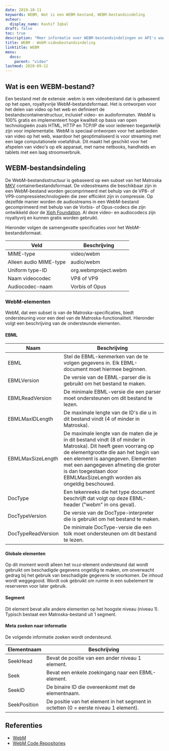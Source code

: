 ```yaml
---
date: 2019-10-11
keywords: WEBM, Wat is een WEBM-bestand, WEBM-bestandsindeling
auteur:
  display_name: Kashif Iqbal
draft: false
toc: true
description: "Meer informatie over WEBM-bestandsindelingen en API's waarmee WEBM-bestanden kunnen worden gemaakt en geopend."
title: WEBM - WebM-videobestandsindeling
linktitle: WEBM
menu:
  docs:
    parent: "video"
lastmod: 2020-09-12
---
```


## Wat is een WEBM-bestand?

Een bestand met de extensie .webm is een videobestand dat is gebaseerd op het open, royaltyvrije WebM-bestandsformaat. Het is ontworpen voor het delen van video op het web en definieert de bestandscontainerstructuur, inclusief video- en audioformaten. WebM is 100% gratis en implementeert hoge kwaliteit op basis van open technologieën zoals HTML, HTTP en TCP/IP die voor iedereen toegankelijk zijn voor implementatie. WebM is speciaal ontworpen voor het aanbieden van video op het web, waardoor het geoptimaliseerd is voor streaming met een lage computationele voetafdruk. Dit maakt het geschikt voor het afspelen van video's op elk apparaat, met name netbooks, handhelds en tablets met een laag stroomverbruik.

## WEBM-bestandsindeling

De WebM-bestandsstructuur is gebaseerd op een subset van het Matroska [MKV](/nl/video/mkv/) containerbestandsformaat. De videostreams die beschikbaar zijn in een WebM-bestand worden gecomprimeerd met behulp van de VP8- of VP9-compressietechnologieën die zeer efficiënt zijn in compressie. Op dezelfde manier worden de audiostreams in een WebM-bestand gecomprimeerd met behulp van de Vorbis- of Opus-codecs die zijn ontwikkeld door de [Xiph Foundation](https://www.xiph.org/). Al deze video- en audiocodecs zijn royaltyvrij en kunnen gratis worden gebruikt.

Hieronder volgen de samengevatte specificaties voor het WebM-bestandsformaat.

|Veld|Beschrijving|
---|---|
|MIME-type |video/webm|
|Alleen audio MIME-type |audio/webm|
|Uniform type-ID| org.webmproject.webm|
|Naam videocodec| VP8 of VP9|
|Audiocodec-naam| Vorbis of Opus|

### WebM-elementen

WebM, dat een subset is van de Matroska-specificaties, biedt ondersteuning voor een deel van de Matroska-functionaliteit. Hieronder volgt een beschrijving van de ondersteunde elementen.

#### EBML

|Naam |Beschrijving|
---|---|
|EBML|Stel de EBML-kenmerken van de te volgen gegevens in. Elk EBML-document moet hiermee beginnen.|
|EBMLVersion |De versie van de EBML-parser die is gebruikt om het bestand te maken.|
|EBMLReadVersion|De minimale EBML-versie die een parser moet ondersteunen om dit bestand te lezen.|
|EBMLMaxIDLength |De maximale lengte van de ID's die u in dit bestand vindt (4 of minder in Matroska).|
|EBMLMaxSizeLength|De maximale lengte van de maten die je in dit bestand vindt (8 of minder in Matroska). Dit heeft geen voorrang op de elementgrootte die aan het begin van een element is aangegeven. Elementen met een aangegeven afmeting die groter is dan toegestaan door EBMLMaxSizeLength worden als ongeldig beschouwd.|
|DocType|Een tekenreeks die het type document beschrijft dat volgt op deze EBML-header ("webm" in ons geval).|
|DocTypeVersion|De versie van de DocType-interpreter die is gebruikt om het bestand te maken.|
|DocTypeReadVersion|De minimale DocType-versie die een tolk moet ondersteunen om dit bestand te lezen.|

#### Globale elementen

Op dit moment wordt alleen het `Void`-element ondersteund dat wordt gebruikt om beschadigde gegevens ongeldig te maken, om onverwacht gedrag bij het gebruik van beschadigde gegevens te voorkomen. De inhoud wordt weggegooid. Wordt ook gebruikt om ruimte in een subelement te reserveren voor later gebruik.

#### Segment
Dit element bevat alle andere elementen op het hoogste niveau (niveau 1). Typisch bestaat een Matroska-bestand uit 1 segment.

#### Meta zoeken naar informatie

De volgende informatie zoeken wordt ondersteund.

|Elementnaam |Beschrijving|
---|---|
|SeekHead |Bevat de positie van een ander niveau 1 element.|
|Seek |Bevat een enkele zoekingang naar een EBML-element.|
|SeekID |De binaire ID die overeenkomt met de elementnaam.|
|SeekPosition |De positie van het element in het segment in octetten (0 = eerste niveau 1 element).|

## Referenties

* [WebM](https://www.webmproject.org/)
* [WebM Code Repositories](https://www.webmproject.org/code/#webp-repositories)

